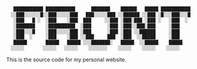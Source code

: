 <div align="center">

```js

 ███████████ ███████████      ███████    ██████   █████ ███████████
░░███░░░░░░█░░███░░░░░███   ███░░░░░███ ░░██████ ░░███ ░█░░░███░░░█
 ░███   █ ░  ░███    ░███  ███     ░░███ ░███░███ ░███ ░   ░███  ░ 
 ░███████    ░██████████  ░███      ░███ ░███░░███░███     ░███    
 ░███░░░█    ░███░░░░░███ ░███      ░███ ░███ ░░██████     ░███    
 ░███  ░     ░███    ░███ ░░███     ███  ░███  ░░█████     ░███    
 █████       █████   █████ ░░░███████░   █████  ░░█████    █████   
░░░░░       ░░░░░   ░░░░░    ░░░░░░░    ░░░░░    ░░░░░    ░░░░░    

```

</div>

<div align="justify">

This is the source code for my personal website.

</div>
